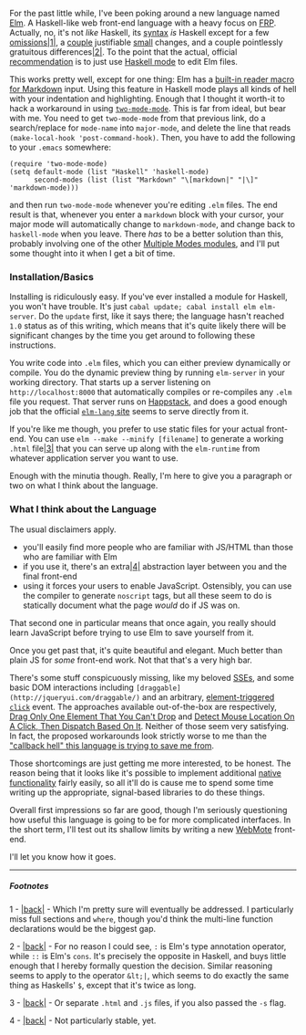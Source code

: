 For the past little while, I've been poking around a new language named [Elm](http://elm-lang.org/). A Haskell-like web front-end language with a heavy focus on [FRP](http://en.wikipedia.org/wiki/Functional_reactive_programming). Actually, no, it's not *like* Haskell, its [syntax](http://elm-lang.org/learn/Syntax.elm) *is* Haskell except for a few [omissions](http://elm-lang.org/learn/Syntax.elm#things-not-in-elm)<a name="note-Mon-Jun-17-232836EDT-2013"></a>[|1|](#foot-Mon-Jun-17-232836EDT-2013), a [couple](http://elm-lang.org/learn/Syntax.elm#type-annotations) justifiable [small](http://elm-lang.org/learn/Syntax.elm#records) changes, and a couple pointlessly gratuitous differences<a name="note-Mon-Jun-17-232840EDT-2013"></a>[|2|](#foot-Mon-Jun-17-232840EDT-2013). To the point that the actual, official [recommendation](http://elm-lang.org/Download.elm) is to just use [Haskell mode](http://projects.haskell.org/haskellmode-emacs/) to edit Elm files. 

This works pretty well, except for one thing: Elm has a [built-in reader macro for Markdown](http://elm-lang.org/edit/examples/Elements/Markdown.elm) input. Using this feature in Haskell mode plays all kinds of hell with your indentation and highlighting. Enough that I thought it worth-it to hack a workaround in using [`two-mode-mode`](http://www.welton.it/freesoftware/files/two-mode-mode.el). This is far from ideal, but bear with me. You need to get `two-mode-mode` from that previous link, do a search/replace for `mode-name` into `major-mode`, and delete the line that reads `(make-local-hook 'post-command-hook)`. Then, you have to add the following to your `.emacs` somewhere:

```emacs-lisp
(require 'two-mode-mode)
(setq default-mode (list "Haskell" 'haskell-mode)
      second-modes (list (list "Markdown" "\[markdown|" "|\]" 'markdown-mode)))
```

and then run `two-mode-mode` whenever you're editing `.elm` files. The end result is that, whenever you enter a `markdown` block with your cursor, your major mode will automatically change to `markdown-mode`, and change back to `haskell-mode` when you leave. There *has* to be a better solution than this, probably involving one of the other [Multiple Modes modules](http://www.emacswiki.org/emacs/MultipleModes), and I'll put some thought into it when I get a bit of time.

### Installation/Basics

Installing is ridiculously easy. If you've ever installed a module for Haskell, you won't have trouble. It's just `cabal update; cabal install elm elm-server`. Do the `update` first, like it says there; the language hasn't reached `1.0` status as of this writing, which means that it's quite likely there will be significant changes by the time you get around to following these instructions.

You write code into `.elm` files, which you can either preview dynamically or compile. You do the dynamic preview thing by running `elm-server` in your working directory. That starts up a server listening on `http://localhost:8000` that automatically compiles or re-compiles any `.elm` file you request. That server runs on [Happstack](http://www.happstack.com/page/view-page-slug/1/happstack), and does a good enough job that the official [`elm-lang` site](http://elm-lang.org/) seems to serve directly from it.

If you're like me though, you prefer to use static files for your actual front-end. You can use `elm --make --minify [filename]` to generate a working `.html` file<a name="note-Mon-Jun-17-232850EDT-2013"></a>[|3|](#foot-Mon-Jun-17-232850EDT-2013) that you can serve up along with the `elm-runtime` from whatever application server you want to use.

Enough with the minutia though. Really, I'm here to give you a paragraph or two on what I think about the language.

### What I think about the Language

The usual disclaimers apply.


-   you'll easily find more people who are familiar with JS/HTML than those who are familiar with Elm
-   if you use it, there's an extra<a name="note-Mon-Jun-17-232855EDT-2013"></a>[|4|](#foot-Mon-Jun-17-232855EDT-2013) abstraction layer between you and the final front-end
-   using it forces your users to enable JavaScript. Ostensibly, you can use the compiler to generate `noscript` tags, but all these seem to do is statically document what the page *would* do if JS was on.


That second one in particular means that once again, you really should learn JavaScript before trying to use Elm to save yourself from it.

Once you get past that, it's quite beautiful and elegant. Much better than plain JS for *some* front-end work. Not that that's a very high bar.

There's some stuff conspicuously missing, like my beloved [SSEs](http://www.w3schools.com/html/html5_serversentevents.asp), and some basic DOM interactions including `[draggable](http://jqueryui.com/draggable/)` and an arbitrary, [element-triggered `click`](http://www.w3schools.com/jsref/event_onclick.asp) event. The approaches available out-of-the-box are respectively, [Drag Only One Element That You Can't Drop](http://elm-lang.org/edit/examples/Reactive/Transforms.elm) and [Detect Mouse Location On A Click, Then Dispatch Based On It](http://www.grzegorzbalcerek.net/elm/TicTacToe.elm). Neither of those seem very satisfying. In fact, the proposed workarounds look strictly worse to me than the ["callback hell" this language is trying to save me from](http://elm-lang.org/learn/Escape-from-Callback-Hell.elm).

Those shortcomings are just getting me more interested, to be honest. The reason being that it looks like it's possible to implement additional [native functionality](https://github.com/evancz/Elm/tree/master/libraries/Native) fairly easily, so all it'll do is cause me to spend some time writing up the appropriate, signal-based libraries to do these things.

Overall first impressions so far are good, though I'm seriously questioning how useful this language is going to be for more complicated interfaces. In the short term, I'll test out its shallow limits by writing a new [WebMote](https://github.com/Inaimathi/web-mote) front-end.

I'll let you know how it goes.

* * *
##### Footnotes
1 - <a name="foot-Mon-Jun-17-232836EDT-2013"></a>[|back|](#note-Mon-Jun-17-232836EDT-2013) - Which I'm pretty sure will eventually be addressed. I particularly miss full sections and `where`, though you'd think the multi-line function declarations would be the biggest gap.

2 - <a name="foot-Mon-Jun-17-232840EDT-2013"></a>[|back|](#note-Mon-Jun-17-232840EDT-2013) - For no reason I could see, `:` is Elm's type annotation operator, while `::` is Elm's `cons`. It's precisely the opposite in Haskell, and buys little enough that I hereby formally question the decision. Similar reasoning seems to apply to the operator `&lt;|`, which seems to do exactly the same thing as Haskells' `$`, except that it's twice as long.

3 - <a name="foot-Mon-Jun-17-232850EDT-2013"></a>[|back|](#note-Mon-Jun-17-232850EDT-2013) - Or separate `.html` and `.js` files, if you also passed the `-s` flag.

4 - <a name="foot-Mon-Jun-17-232855EDT-2013"></a>[|back|](#note-Mon-Jun-17-232855EDT-2013) - Not particularly stable, yet.
